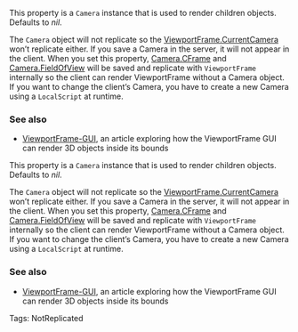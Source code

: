 This property is a `Camera` instance that is used to render children objects. Defaults to *nil*.

The `Camera` object will not replicate so the [ViewportFrame.CurrentCamera](https://developer.roblox.com/api-reference/property/ViewportFrame/CurrentCamera) won’t replicate either. If you save a Camera in the server, it will not appear in the client. When you set this property, [Camera.CFrame](https://developer.roblox.com/api-reference/property/Camera/CFrame) and [Camera.FieldOfView](https://developer.roblox.com/api-reference/property/Camera/FieldOfView) will be saved and replicate with `ViewportFrame` internally so the client can render ViewportFrame without a Camera object. If you want to change the client’s Camera, you have to create a new Camera using a `LocalScript` at runtime.

### See also

  - [ViewportFrame-GUI](https://developer.roblox.com/search#stq=ViewportFrame%20GUI), an article exploring how the ViewportFrame GUI can render 3D objects inside its bounds
	
This property is a `Camera` instance that is used to render children objects. Defaults to *nil*.

The `Camera` object will not replicate so the [ViewportFrame.CurrentCamera](https://developer.roblox.com/api-reference/property/ViewportFrame/CurrentCamera) won’t replicate either. If you save a Camera in the server, it will not appear in the client. When you set this property, [Camera.CFrame](https://developer.roblox.com/api-reference/property/Camera/CFrame) and [Camera.FieldOfView](https://developer.roblox.com/api-reference/property/Camera/FieldOfView) will be saved and replicate with `ViewportFrame` internally so the client can render ViewportFrame without a Camera object. If you want to change the client’s Camera, you have to create a new Camera using a `LocalScript` at runtime.

### See also

  - [ViewportFrame-GUI](https://developer.roblox.com/search#stq=ViewportFrame%20GUI), an article exploring how the ViewportFrame GUI can render 3D objects inside its bounds

Tags: NotReplicated